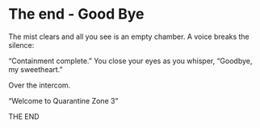 # The end - Good Bye

The mist clears and all you see is an empty chamber.
A voice breaks the silence:

“Containment complete.”
You close your eyes as you whisper,
“Goodbye, my sweetheart.”

Over the intercom.

“Welcome to Quarantine Zone 3”

THE END
